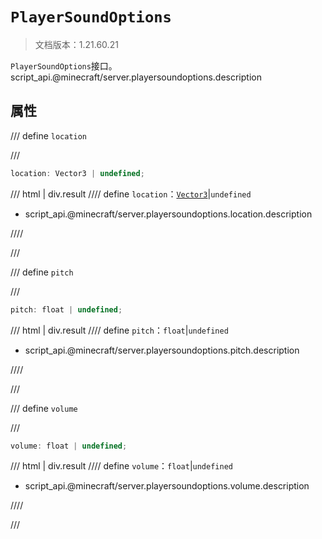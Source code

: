 # `PlayerSoundOptions`

> 文档版本：1.21.60.21

`PlayerSoundOptions`接口。script_api.@minecraft/server.playersoundoptions.description

## 属性

/// define
`location`


///

```js
location: Vector3 | undefined;
```

/// html | div.result
//// define
`location`：[`Vector3`](./vector3.md)|`undefined`

- script_api.@minecraft/server.playersoundoptions.location.description


////

///


/// define
`pitch`


///

```js
pitch: float | undefined;
```

/// html | div.result
//// define
`pitch`：`float`|`undefined`

- script_api.@minecraft/server.playersoundoptions.pitch.description


////

///


/// define
`volume`


///

```js
volume: float | undefined;
```

/// html | div.result
//// define
`volume`：`float`|`undefined`

- script_api.@minecraft/server.playersoundoptions.volume.description


////

///

